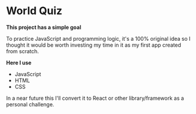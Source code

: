# World Quiz

**This project has a simple goal**

To practice JavaScript and programming logic, it's a 100% original idea so I thought it would be worth investing my time in it as my first app created from scratch.

**Here I use**

- JavaScript
- HTML 
- CSS 

In a near future this I'll convert it to React or other library/framework as a personal challenge.

